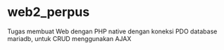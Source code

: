 # web2_perpus

Tugas membuat Web dengan PHP native dengan koneksi PDO database mariadb, untuk CRUD menggunakan AJAX
